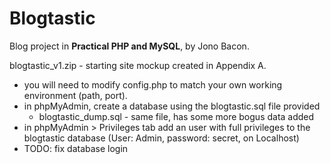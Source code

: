 # Blogtastic
Blog project in **__Practical PHP and MySQL__**, by Jono Bacon.

blogtastic_v1.zip - starting site mockup created in Appendix A.

- you will need to modify config.php to match your own working environment (path, port).
- in phpMyAdmin, create a database using the blogtastic.sql file provided
  - blogtastic_dump.sql - same file, has some more bogus data added
- in phpMyAdmin \> Privileges tab add an user with full privileges to the blogtastic database (User: Admin, password: secret, on Localhost)
- TODO: fix database login

